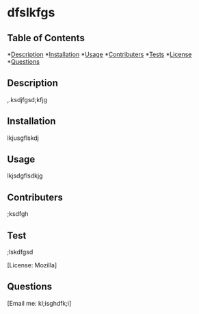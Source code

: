 

  # dfslkfgs

  ## Table of Contents
  *[Description](#description)
  *[Installation](#installation)
  *[Usage](#usage)
  *[Contributers](#contribute)
  *[Tests](#tests)
  *[License](#license)
  *[Questions](#questions)

  <a name='description'></a>
  ## Description

  ,.ksdjfgsd;kfjg

  <a name='installation'></a>
  ## Installation

  lkjusgflskdj

  <a name='usage'></a>
  ## Usage

  lkjsdgflsdkjg

  <a name='contribute'></a>
  ## Contributers

  ;ksdfgh

  <a name='tests'></a>
  ## Test

  ;lskdfgsd

  <a name='license'></a>
  [License: Mozilla]

  <a name='questions'></a>
  ## Questions

  [Email me: kl;isghdfk;i] 

  